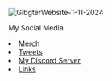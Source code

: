 ![GibgterWebsite-1-11-2024](https://github.com/redfertemer/gibgter.com/assets/99564921/db0bf410-a15e-4f79-a66f-f79a32b8f4ff)


My Social Media.
<div style="overflow:auto" class="left">
      <nav class="big">
        <li class="nav"><a href="https://my-store-ee234a.creator-spring.com">Merch</a></li>
        <li class="nav"><a href="https://twitter.com/gibgter" target="_blank">Tweets</a></li>
        <li class="nav"><a href="https://discord.gg/dgjSVFzD">My Discord Server</a></li>
                <li class="nav"><a href="https://gibgter.neocities.org/links">Links</a></li>













































